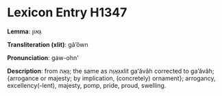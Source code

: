 # Lexicon Entry H1347

**Lemma**: גָּאוֹן

**Transliteration (xlit)**: gâʼôwn

**Pronunciation**: gaw-ohn'

**Description**:
from גָּאָה; the same as גַּאֲוָהxlit gaʻăvâh corrected to gaʼăvâh; {arrogance or majesty; by implication, (concretely) ornament}; arrogancy, excellency(-lent), majesty, pomp, pride, proud, swelling.
